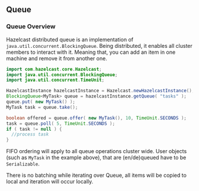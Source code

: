 ## Queue

### Queue Overview

Hazelcast distributed queue is an implementation of `java.util.concurrent.BlockingQueue`. Being distributed, it enables all cluster members to interact with it. Meaning that, you can add an item in one machine and remove it from another one.

```java
import com.hazelcast.core.Hazelcast;
import java.util.concurrent.BlockingQueue;
import java.util.concurrent.TimeUnit;

HazelcastInstance hazelcastInstance = Hazelcast.newHazelcastInstance();
BlockingQueue<MyTask> queue = hazelcastInstance.getQueue( "tasks" );
queue.put( new MyTask() );
MyTask task = queue.take();

boolean offered = queue.offer( new MyTask(), 10, TimeUnit.SECONDS );
task = queue.poll( 5, TimeUnit.SECONDS );
if ( task != null ) {
  //process task
}
```

FIFO ordering will apply to all queue operations cluster wide. User objects (such as `MyTask` in the example above), that are (en/de)queued have to be `Serializable`.

There is no batching while iterating over Queue, all items will be copied to local and iteration will occur locally.

